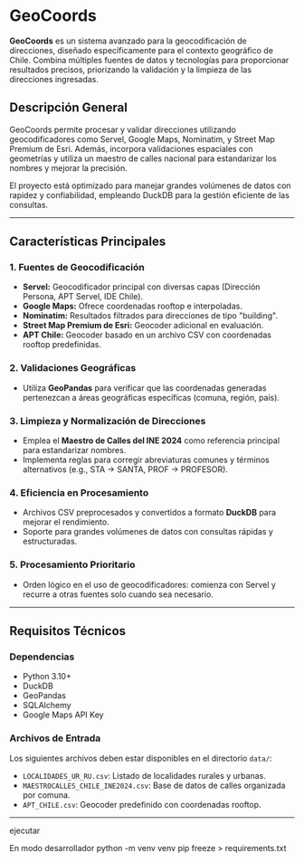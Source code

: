 # GeoCoords

**GeoCoords** es un sistema avanzado para la geocodificación de direcciones, diseñado específicamente para el contexto geográfico de Chile. Combina múltiples fuentes de datos y tecnologías para proporcionar resultados precisos, priorizando la validación y la limpieza de las direcciones ingresadas.

## Descripción General

GeoCoords permite procesar y validar direcciones utilizando geocodificadores como Servel, Google Maps, Nominatim, y Street Map Premium de Esri. Además, incorpora validaciones espaciales con geometrías y utiliza un maestro de calles nacional para estandarizar los nombres y mejorar la precisión.

El proyecto está optimizado para manejar grandes volúmenes de datos con rapidez y confiabilidad, empleando DuckDB para la gestión eficiente de las consultas.

---

## Características Principales

### 1. **Fuentes de Geocodificación**
- **Servel:** Geocodificador principal con diversas capas (Dirección Persona, APT Servel, IDE Chile).
- **Google Maps:** Ofrece coordenadas rooftop e interpoladas.
- **Nominatim:** Resultados filtrados para direcciones de tipo "building".
- **Street Map Premium de Esri:** Geocoder adicional en evaluación.
- **APT Chile:** Geocoder basado en un archivo CSV con coordenadas rooftop predefinidas.

### 2. **Validaciones Geográficas**
- Utiliza **GeoPandas** para verificar que las coordenadas generadas pertenezcan a áreas geográficas específicas (comuna, región, país).

### 3. **Limpieza y Normalización de Direcciones**
- Emplea el **Maestro de Calles del INE 2024** como referencia principal para estandarizar nombres.
- Implementa reglas para corregir abreviaturas comunes y términos alternativos (e.g., STA → SANTA, PROF → PROFESOR).

### 4. **Eficiencia en Procesamiento**
- Archivos CSV preprocesados y convertidos a formato **DuckDB** para mejorar el rendimiento.
- Soporte para grandes volúmenes de datos con consultas rápidas y estructuradas.

### 5. **Procesamiento Prioritario**
- Orden lógico en el uso de geocodificadores: comienza con Servel y recurre a otras fuentes solo cuando sea necesario.

---

## Requisitos Técnicos

### Dependencias
- Python 3.10+
- DuckDB
- GeoPandas
- SQLAlchemy
- Google Maps API Key

### Archivos de Entrada
Los siguientes archivos deben estar disponibles en el directorio `data/`:
- `LOCALIDADES_UR_RU.csv`: Listado de localidades rurales y urbanas.
- `MAESTROCALLES_CHILE_INE2024.csv`: Base de datos de calles organizada por comuna.
- `APT_CHILE.csv`: Geocoder predefinido con coordenadas rooftop.

---
ejecutar 

En modo desarrollador
python -m venv venv
pip freeze > requirements.txt


